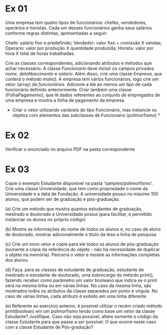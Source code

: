 # Ex 01
Uma empresa tem quatro tipos de funcionários: chefes, vendedores, operários e horistas. Cada um desses funcionários ganha seus salários conforme regras distintas, apresentadas a seguir:

Chefe: salário fixo e predefinido;
Vendedor: valor fixo + comissão X vendas;
Operario: valor por produção X quantidade produzida;
Horista: valor por hora X total de horas trabalhadas.

Crie as classes correspondentes, adicionando atributos e métodos que achar necessário. A classe *Funcionario* deve incluir os campos privados *nome*, *dataNascimento* e *salario*. Além disso, crie uma classe *Empresa*, que conterá o método *main()*. A empresa tem vários funcionários, logo crie um vetor (array)  de *funcionários*. Adicione a ele ao menos um tipo de cada funcionário definido anteriormente. Criar também uma classe {FolhaPagamento}, que lê dados referentes ao conjunto de empregados de uma empresa e mostra a folha de pagamento da empresa.

* Criar o vetor utilizando variáveis do tipo Funcionário, mas instancie os objetos com elementos das subclasses de Funcionario (polimorfismo) *

# Ex 02

Verificar o enunciado no arquivo PDF na pasta correspondente

# Ex 03

Copie o exemplo Estudante disponível na pasta 'samples/polimorfismo'. Crie uma classe Universidade, que tem como propriedade o nome da Universidade e a data de Fundação. A universidade possui no máximo 100 alunos, que podem ser de graduação e pós-graduação.

(a) Crie um método que mostra quantos estudantes de graduação, mestrado e doutorado a Universidade possui (para facilitar, é permitido instanciar os alunos no próprio código)

(b) Mostre as informações do nome de todos os alunos e, no caso de aluno de doutorado, mostrar adicionalmente o título da tese a linha de pesquisa

(c) Crie um novo vetor e copie para ele todos os alunos de pós-graduação (somente a cópia da referência do objeto - não há necessidade de duplicar o objeto na memória). Percorra o vetor e mostre as informações completas dos alunos.

(d) Faça, para as classes de estudante de graduação, estudante de mestrado e estudante de doutorado, uma *sobrecarga* do método print(), fazendo receber como parâmetro um valor booleano que indica se o print será na mesma linha ou em várias linhas. No caso da mesma linha, são mostrados todos os atributos da classe separados por ponto e vírgula. No caso de várias linhas, cada atributo é exibido em uma linha diferente.

(e)  Referente ao exercício anterior, é possível utilizar o recém criado método print(boolean) em um polimorfismo tendo como base um vetor da classe Estudante? Justifique. Caso não seja possível, altere somente o código da classe Estudante para que passe a ser possível. O que ocorre neste caso com a classe Estudante de Pós-gradução?

